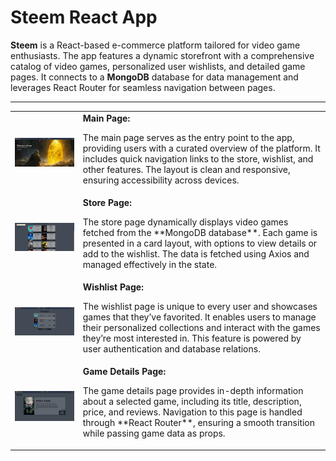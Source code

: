 # Steem React App

**Steem** is a React-based e-commerce platform tailored for video game enthusiasts. The app features a dynamic storefront with a comprehensive catalog of video games, personalized user wishlists, and detailed game pages. It connects to a **MongoDB** database for data management and leverages React Router for seamless navigation between pages.

---

<table>
  <tr>
    <td>
      <img src="src/screenshots/steem1.png" alt="Main Page" width="555">
    </td>
    <td>
      <b>Main Page:</b>
      <p>
        The main page serves as the entry point to the app, providing users with a curated overview of the platform. It includes quick navigation links to the store, wishlist, and other features. The layout is clean and responsive, ensuring accessibility across devices.
      </p>
    </td>
  </tr>
  <tr>
    <td>
      <img src="src/screenshots/steem2.png" alt="Main Page" width="555">
    </td>
    <td>
      <b>Store Page:</b>
      <p>
        The store page dynamically displays video games fetched from the **MongoDB database**. Each game is presented in a card layout, with options to view details or add to the wishlist. The data is fetched using Axios and managed effectively in the state.
      </p>
    </td>
  </tr>
  <tr>
    <td>
      <img src="src/screenshots/steem3.png" alt="Main Page" width="555">
    </td>
    <td>
      <b>Wishlist Page:</b>
      <p>
        The wishlist page is unique to every user and showcases games that they’ve favorited. It enables users to manage their personalized collections and interact with the games they’re most interested in. This feature is powered by user authentication and database relations.
      </p>
    </td>
  </tr>
  <tr>
    <td>
      <img src="src/screenshots/steem4.png" alt="Main Page" width="555">
    </td>
    <td>
      <b>Game Details Page:</b>
      <p>
        The game details page provides in-depth information about a selected game, including its title, description, price, and reviews. Navigation to this page is handled through **React Router**, ensuring a smooth transition while passing game data as props.
      </p>
    </td>
  </tr>
</table>


